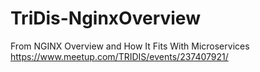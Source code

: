 # TriDis-NginxOverview

From NGINX Overview and How It Fits With Microservices https://www.meetup.com/TRIDIS/events/237407921/
